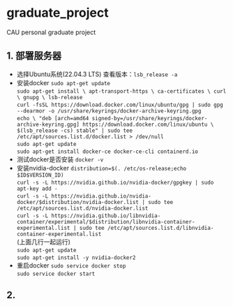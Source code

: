 # graduate_project
CAU personal graduate project

## 1. 部署服务器
- 选择Ubuntu系统(22.04.3 LTS) 
查看版本：`lsb_release -a`  
- 安装docker 
`sudo apt-get update`  
`sudo apt-get install \ apt-transport-https \ ca-certificates \ curl \ gnupg \ lsb-release`  
`curl -fsSL https://download.docker.com/linux/ubuntu/gpg | sudo gpg --dearmor -o /usr/share/keyrings/docker-archive-keyring.gpg`  
`echo \ "deb [arch=amd64 signed-by=/usr/share/keyrings/docker-archive-keyring.gpg] https://download.docker.com/linux/ubuntu \ $(lsb_release -cs) stable" | sudo tee /etc/apt/sources.list.d/docker.list > /dev/null`  
`sudo apt-get update`  
`sudo apt-get install docker-ce docker-ce-cli containerd.io`  
- 测试docker是否安装
`docker -v`  
- 安装nvidia-docker
`distribution=$(. /etc/os-release;echo $ID$VERSION_ID)`  
`curl -s -L https://nvidia.github.io/nvidia-docker/gpgkey | sudo apt-key add -`  
`curl -s -L https://nvidia.github.io/nvidia-docker/$distribution/nvidia-docker.list | sudo tee /etc/apt/sources.list.d/nvidia-docker.list`  
`curl -s -L https://nvidia.github.io/libnvidia-container/experimental/$distribution/libnvidia-container-experimental.list | sudo tee /etc/apt/sources.list.d/libnvidia-container-experimental.list`  
(上面几行一起运行)  
`sudo apt-get update`  
`sudo apt-get install -y nvidia-docker2`  
- 重启docker
`sudo service docker stop`  
`sudo service docker start`  
## 2. 